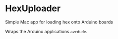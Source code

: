 HexUploader
===========

Simple Mac app for loading hex onto Arduino boards

Wraps the Arduino applications `avrdude`.
